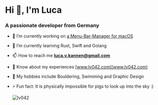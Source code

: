 <h1>Hi 👋, I'm Luca</h1>
<h3>A passionate developer from Germany</h3>

- 🔭 I’m currently working on [a Menu-Bar-Manager for macOS](https://github.com/lv042/Cocoa-Menu-Bar-Manager)

- 🌱 I’m currently learning Rust, Swift and Golang

- 📫 How to reach me **luca.v.kannen@gmail.com**

- 📄 Know about my experiences [www.lv042.com](www.lv042.com)

- 💚 My hobbies include Bouldering, Swimming and Graphic Design

- ⚡ Fun fact: It is physically impossible for pigs to look up into the sky :)

  <p><img align="center" src="https://github-readme-streak-stats.herokuapp.com/?user=lv042&" alt="lv042" /></p>
